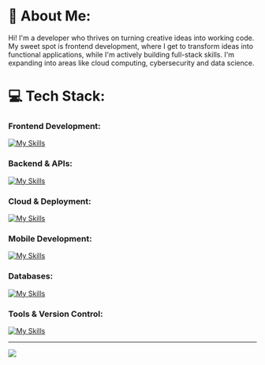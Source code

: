 # 🤗 About Me:
Hi! I'm a developer who thrives on turning creative ideas into working code. My sweet spot is frontend development, where I get to transform ideas into functional applications, while I'm actively building full-stack skills. I'm expanding into areas like cloud computing, cybersecurity and data science.

# 💻 Tech Stack:
### Frontend Development:
[![My Skills](https://skillicons.dev/icons?i=js,ts,html,css,react,nextjs,tailwind,vite)](https://skillicons.dev)
### Backend & APIs:
[![My Skills](https://skillicons.dev/icons?i=py,nodejs,flask,fastapi)](https://skillicons.dev)
### Cloud & Deployment:
[![My Skills](https://skillicons.dev/icons?i=aws,gcp,vercel)](https://skillicons.dev)
### Mobile Development:
[![My Skills](https://skillicons.dev/icons?i=dart,flutter)](https://skillicons.dev)
### Databases:
[![My Skills](https://skillicons.dev/icons?i=mysql,redis,dynamodb,mongodb)](https://skillicons.dev)
### Tools & Version Control:
[![My Skills](https://skillicons.dev/icons?i=git,github,npm,pnpm,figma)](https://skillicons.dev)

---
[![](https://visitcount.itsvg.in/api?id=saraxp&icon=0&color=0)](https://visitcount.itsvg.in)
